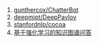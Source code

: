 1. [gunthercox/ChatterBot](https://github.com/gunthercox/ChatterBot)
2. [deepmipt/DeepPavlov](https://github.com/deepmipt/DeepPavlov)
3. [stanfordnlp/cocoa](https://github.com/stanfordnlp/cocoa)
4. [基于强化学习的知识图谱问答](https://zhuanlan.zhihu.com/p/46235742)
